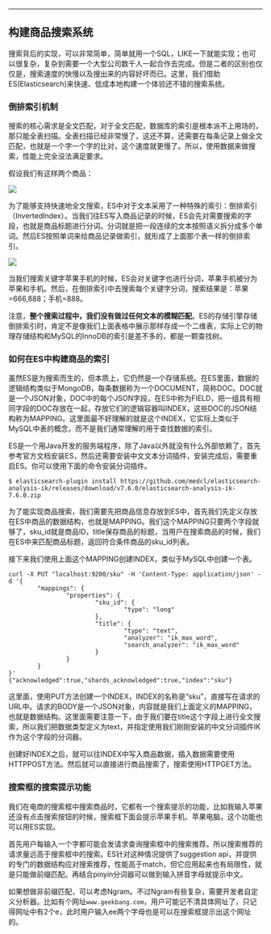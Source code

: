 ```json

```

---

## 构建商品搜索系统

搜索背后的实现，可以非常简单，简单就用一个SQL，LIKE一下就能实现；也可以很复杂，复杂到需要一个大型公司数千人一起合作去完成。但是二者的区别也仅仅是，搜索速度的快慢以及搜出来的内容好坏而已。这里，我们借助ES(Elasticsearch)来快速、低成本地构建一个体验还不错的搜索系统。

### 倒排索引机制

搜索的核心需求是全文匹配，对于全文匹配，数据库的索引是根本派不上用场的，那只能全表扫描。全表扫描已经非常慢了，这还不算，还需要在每条记录上做全文匹配，也就是一个字一个字的比对，这个速度就更慢了。所以，使用数据来做搜索，性能上完全没法满足要求。

假设我们有这样两个商品：

![](E:\Workspace\KTKnowledgeBase\Image\GeekBang\HouDuanCunChu\SouSuoXiTong_img01.jpg)

为了能够支持快速地全文搜索，ES中对于文本采用了一种特殊的索引：倒排索引（InvertedIndex）。当我们往ES写入商品记录的时候，ES会先对需要搜索的字段，也就是商品标题进行分词。分词就是把一段连续的文本按照语义拆分成多个单词。然后ES按照单词来给商品记录做索引，就形成了上面那个表一样的倒排索引。

![](E:\Workspace\KTKnowledgeBase\Image\GeekBang\HouDuanCunChu\SouSuoXiTong_img02.jpg)

当我们搜索关键字苹果手机的时候，ES会对关键字也进行分词，苹果手机被分为苹果和手机。然后，在倒排索引中去搜索每个关键字分词，搜索结果是：苹果=666,888；手机=888。

注意，**整个搜索过程中，我们没有做过任何文本的模糊匹配**。ES的存储引擎存储倒排索引时，肯定不是像我们上面表格中展示那样存成一个二维表，实际上它的物理存储结构和MySQL的InnoDB的索引是差不多的，都是一颗查找树。

### 如何在ES中构建商品的索引

虽然ES是为搜索而生的，但本质上，它仍然是一个存储系统。在ES里面，数据的逻辑结构类似于MongoDB，每条数据称为一个DOCUMENT，简称DOC。DOC就是一个JSON对象，DOC中的每个JSON字段，在ES中称为FIELD，把一组具有相同字段的DOC存放在一起，存放它们的逻辑容器叫INDEX，这些DOC的JSON结构称为MAPPING。这里面最不好理解的就是这个INDEX，它实际上类似于MySQL中表的概念，而不是我们通常理解的用于查找数据的索引。

ES是一个用Java开发的服务端程序，除了Java以外就没有什么外部依赖了，首先参考官方文档安装ES，然后还需要安装中文文本分词插件，安装完成后，需要重启ES。你可以使用下面的命令安装分词插件。

```shell
$ elasticsearch-plugin install https://github.com/medcl/elasticsearch-analysis-ik/releases/download/v7.6.0/elasticsearch-analysis-ik-7.6.0.zip
```

为了能实现商品搜索，我们需要先把商品信息存放到ES中，首先我们先定义存放在ES中商品的数据结构，也就是MAPPING。我们这个MAPPING只要两个字段就够了，sku_id就是商品ID，title保存商品的标题，当用户在搜索商品的时候，我们在ES中来匹配商品标题，返回符合条件商品的sku_id列表。

接下来我们使用上面这个MAPPING创建INDEX，类似于MySQL中创建一个表。

```
curl -X PUT "localhost:9200/sku" -H 'Content-Type: application/json' -d '{
        "mappings": {
                "properties": {
                        "sku_id": {
                                "type": "long"
                        },
                        "title": {
                                "type": "text",
                                "analyzer": "ik_max_word",
                                "search_analyzer": "ik_max_word"
                        }
                }
        }
}'
{"acknowledged":true,"shards_acknowledged":true,"index":"sku"}
```

这里面，使用PUT方法创建一个INDEX，INDEX的名称是“sku”，直接写在请求的URL中。请求的BODY是一个JSON对象，内容就是我们上面定义的MAPPING，也就是数据结构。这里面需要注意一下，由于我们要在title这个字段上进行全文搜索，所以我们把数据类型定义为text，并指定使用我们刚刚安装的中文分词插件IK作为这个字段的分词器。

创建好INDEX之后，就可以往INDEX中写入商品数据，插入数据需要使用HTTPPOST方法。然后就可以直接进行商品搜索了，搜索使用HTTPGET方法。

### 搜索框的搜索提示功能

我们在电商的搜索框中搜索商品时，它都有一个搜索提示的功能，比如我输入苹果还没有点击搜索按钮的时候，搜索框下面会提示苹果手机、苹果电脑，这个功能也可以用ES实现。

首先用户每输入一个字都可能会发请求查询搜索框中的搜索推荐。所以搜索推荐的请求量远高于搜索框中的搜索。ES针对这种情况提供了suggestion api，并提供的专门的数据结构应对搜索推荐，性能高于match，但它应用起来也有局限性，就是只能做前缀匹配。再结合pinyin分词器可以做到输入拼音字母就提示中文。

如果想做非前缀匹配，可以考虑Ngram。不过Ngram有些复杂，需要开发者自定义分析器。比如有个网址`www.geekbang.com`，用户可能记不清具体网址了，只记得网址中有2个e，此时用户输入ee两个字母也是可以在搜索框提示出这个网址的。